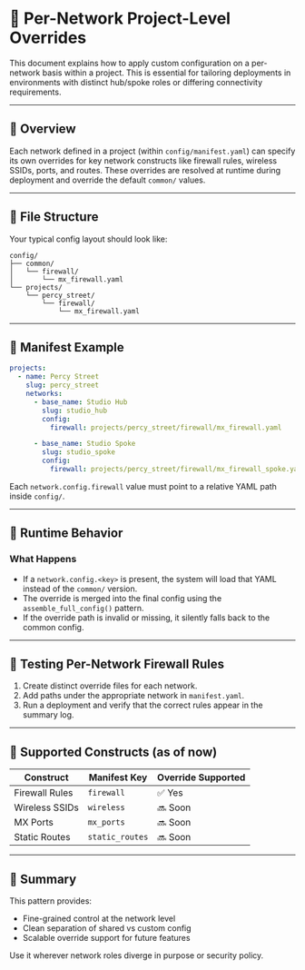 

# 🔧 Per-Network Project-Level Overrides

This document explains how to apply custom configuration on a per-network basis within a project. This is essential for tailoring deployments in environments with distinct hub/spoke roles or differing connectivity requirements.

---

## 🧠 Overview

Each network defined in a project (within `config/manifest.yaml`) can specify its own overrides for key network constructs like firewall rules, wireless SSIDs, ports, and routes. These overrides are resolved at runtime during deployment and override the default `common/` values.

---

## 📂 File Structure

Your typical config layout should look like:

```
config/
├── common/
│   └── firewall/
│       └── mx_firewall.yaml
└── projects/
    └── percy_street/
        └── firewall/
            └── mx_firewall.yaml
```

---

## 🧾 Manifest Example

```yaml
projects:
  - name: Percy Street
    slug: percy_street
    networks:
      - base_name: Studio Hub
        slug: studio_hub
        config:
          firewall: projects/percy_street/firewall/mx_firewall.yaml

      - base_name: Studio Spoke
        slug: studio_spoke
        config:
          firewall: projects/percy_street/firewall/mx_firewall_spoke.yaml
```

Each `network.config.firewall` value must point to a relative YAML path inside `config/`.

---

## 🔄 Runtime Behavior

### What Happens

- If a `network.config.<key>` is present, the system will load that YAML instead of the `common/` version.
- The override is merged into the final config using the `assemble_full_config()` pattern.
- If the override path is invalid or missing, it silently falls back to the common config.

---

## 🧪 Testing Per-Network Firewall Rules

1. Create distinct override files for each network.
2. Add paths under the appropriate network in `manifest.yaml`.
3. Run a deployment and verify that the correct rules appear in the summary log.

---

## 🔁 Supported Constructs (as of now)

| Construct        | Manifest Key | Override Supported |
|------------------|--------------|---------------------|
| Firewall Rules   | `firewall`   | ✅ Yes              |
| Wireless SSIDs   | `wireless`   | 🔜 Soon             |
| MX Ports         | `mx_ports`   | 🔜 Soon             |
| Static Routes    | `static_routes` | 🔜 Soon          |

---

## 📌 Summary

This pattern provides:
- Fine-grained control at the network level
- Clean separation of shared vs custom config
- Scalable override support for future features

Use it wherever network roles diverge in purpose or security policy.